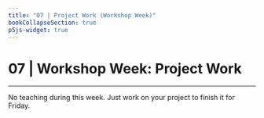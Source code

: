 ```yaml
---
title: "07 | Project Work (Workshop Week)"
bookCollapseSection: true
p5js-widget: true
---
```


# 07 | Workshop Week: Project Work

---

No teaching during this week. Just work on your project to finish it for Friday.